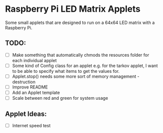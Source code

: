 # Raspberry Pi LED Matrix Applets
Some small applets that are designed to run on a 64x64 LED matrix with a Raspberry Pi.

## TODO:
- [ ] Make something that automatically chmods the resources folder for each individual applet
- [ ] Some kind of Config class for an applet e.g. for the tarkov applet, I want to be able to specify what items to get the values for.
- [ ] Applet.stop() needs some more sort of memory management - destruction
- [ ] Improve README
- [ ] Add an Applet template
- [ ] Scale between red and green for system usage

## Applet Ideas:
- [ ] Internet speed test